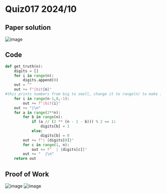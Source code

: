 # Quiz017 2024/10

## Paper solution
![image](https://github.com/user-attachments/assets/0abb067b-0ccd-4cfb-97ed-b1f715b50309)

## Code
```.py
def get_truth(n):
    digits = []
    for i in range(n):
        digits.append(0)
    out = ""
    out += f"|bit{n}"
#this prints numbers from big to small, change it to range(n) to make it from small to big. I prefer showing the biggest number first. 
    for i in range(n-1,0,-1):
        out += f"|bit{i}"
    out += "|\n"
    for a in range(2**n):
        for b in range(n):
            if (a // (2 ** (n - 1 - b))) % 2 == 1:
                digits[b] = 1
            else:
                digits[b] = 0
        out += f"| {digits[0]}"
        for c in range(1, n):
            out += f"  | {digits[c]}"
        out += "  |\n"
    return out
```

## Proof of Work
![image](https://github.com/user-attachments/assets/850c81f8-08aa-4ee1-a4bb-3c1c6d22e48f)
![image](https://github.com/user-attachments/assets/2b16455a-8164-4337-8c1a-197b4057b4ba)

